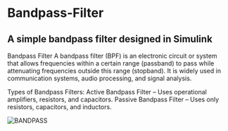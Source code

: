 # Bandpass-Filter

## A simple bandpass filter designed in Simulink

Bandpass Filter
A bandpass filter (BPF) is an electronic circuit or system that allows frequencies within a certain range (passband) to pass while attenuating frequencies outside this range (stopband). It is widely used in communication systems, audio processing, and signal analysis.

Types of Bandpass Filters:
Active Bandpass Filter – Uses operational amplifiers, resistors, and capacitors.
Passive Bandpass Filter – Uses only resistors, capacitors, and inductors.

![BANDPASS](https://github.com/user-attachments/assets/a5de0b82-2bae-49ce-97f4-9eb6eebe785b)


